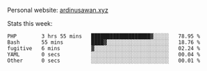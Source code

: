 Personal website: [ardinusawan.xyz](https://ardinusawan.xyz)

Stats this week:
<!--START_SECTION:waka-->

```text
PHP        3 hrs 55 mins   ███████████████████▓░░░░░   78.95 %
Bash       55 mins         ████▓░░░░░░░░░░░░░░░░░░░░   18.76 %
fugitive   6 mins          ▓░░░░░░░░░░░░░░░░░░░░░░░░   02.24 %
YAML       0 secs          ░░░░░░░░░░░░░░░░░░░░░░░░░   00.04 %
Other      0 secs          ░░░░░░░░░░░░░░░░░░░░░░░░░   00.01 %
```

<!--END_SECTION:waka-->
